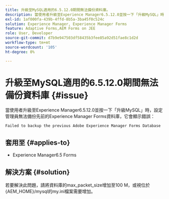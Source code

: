 ```yaml
---
title: 升級至MySQL適用的6.5.12.0期間無法備份資料庫。
description: 當使用者升級至Experience Manager6.5.12.0並按一下「升級MySQL」時，設定管理員無法備份先前的Experience Manager Forms資料庫。
exl-id: 1af000fa-439b-4ffd-8b5a-3ba45f0c524c
solution: Experience Manager, Experience Manager Forms
feature: Adaptive Forms,AEM Forms on JEE
role: User, Developer
source-git-commit: d7b9e947503df58435b3fee85a92d51fae8c1d2d
workflow-type: tm+mt
source-wordcount: '105'
ht-degree: 0%

---
```


# 升級至MySQL適用的6.5.12.0期間無法備份資料庫 {#issue}

當使用者升級至Experience Manager6.5.12.0並按一下「升級MySQL」時，設定管理員無法備份先前的Experience Manager Forms資料庫，它會顯示錯誤：

`Failed to backup the previous Adobe Experience Manager Forms Database`


## 套用至 {#applies-to}

* Experience Manager6.5 Forms

## 解決方案 {#solution}

若要解決此問題，請將資料庫的max_packet_size增加至100 M，或視位於{AEM_HOME}/mysql的my.ini檔案需要增加。
